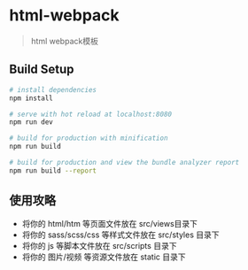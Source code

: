 # html-webpack

> html webpack模板

## Build Setup

``` bash
# install dependencies
npm install

# serve with hot reload at localhost:8080
npm run dev

# build for production with minification
npm run build

# build for production and view the bundle analyzer report
npm run build --report
```

## 使用攻略

- 将你的 html/htm 等页面文件放在 src/views目录下
- 将你的 sass/scss/css 等样式文件放在 src/styles 目录下
- 将你的 js 等脚本文件放在 src/scripts 目录下
- 将你的 图片/视频 等资源文件放在 static 目录下

